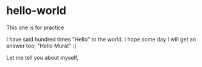 # hello-world
This one is for practice

I have said hundred times "Hello" to the world.
I hope some day I will get an answer too; "Hello Murat" :)

Let me tell you about myself,
